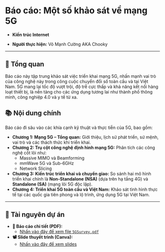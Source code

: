 # Báo cáo: Một số khảo sát về mạng 5G

* **Kiến trúc Internet**

* **Người thực hiện:** Võ Mạnh Cường AKA Chooky

---

## 📖 Tổng quan

Báo cáo này tập trung khảo sát việc triển khai mạng 5G, nhấn mạnh vai trò của công nghệ này trong công cuộc chuyển đổi số toàn cầu và tại Việt Nam. 5G mang lại tốc độ vượt trội, độ trễ cực thấp và khả năng kết nối hàng loạt thiết bị, là nền tảng cho các ứng dụng tương lai như thành phố thông minh, công nghiệp 4.0 và y tế từ xa.

## 📚 Nội dung chính

Báo cáo đi sâu vào các khía cạnh kỹ thuật và thực tiễn của 5G, bao gồm:

* **Chương 1: Mạng 5G – Tổng quan:** Giới thiệu, lịch sử phát triển, sứ mệnh, vai trò và các thách thức khi triển khai.
* **Chương 2: Trụ cột công nghệ định hình mạng 5G:** Phân tích các công nghệ cốt lõi như:
    * Massive MIMO và Beamforming
    * mmWave 5G và Sub-6GHz
    * Network Slicing
* **Chương 3: Kiến trúc triển khai và chuyển giao:** So sánh hai mô hình triển khai chính là **Non-Standalone (NSA)** (dựa trên hạ tầng 4G) và **Standalone (SA)** (mạng lõi 5G độc lập).
* **Chương 4: Triển khai 5G toàn cầu và Việt Nam:** Khảo sát tình hình thực tế tại các quốc gia tiên phong và lộ trình, ứng dụng 5G tại Việt Nam.

---

## 🔗 Tài nguyên dự án

* **📄 Báo cáo chi tiết (PDF):**
    * [Nhấn vào đây để xem file `5GSurvey.pdf`](./5GSurvey.pdf)
* **📽️ Slide thuyết trình (Canva):**
    * [Nhấn vào đây để xem slides](https://www.canva.com/design/DAGiiv_9U64/LpHqOioFcelCuFieM_Tp6w/view) 